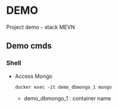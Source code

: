 # DEMO

Project demo - stack MEVN

## Demo cmds

### Shell
* Access Mongo
  ```
  docker exec -it demo_dbmongo_1 mongo
  ```
  - demo_dbmongo_1 : container name

